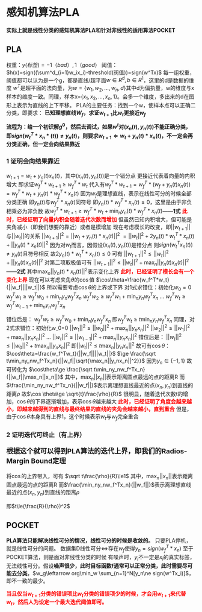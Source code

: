 # 感知机算法PLA
<b>
实际上就是线性分类的感知机算法PLA和针对非线性的适用算法POCKET
</b>

## PLA
权重：$y(标签)={-1（bad）,1（good）}$
阈值：$h(x)=sign((\sum^d_{i=1}w_ix_i)-threshold(阀值))=sign(w^Tx)$
每一组权重，阈值都可以认为是一个g，都是直线/超平面$w\in R^d,b\in R^1$，这里的d是数据的维度
$w^T$是超平面的法向量，为$w=\{w_1,w_2,...,w_n,d\}$其中d为偏执量，w的维度与x样本的维度一致。同理，样本x=$\{x_1,x_2,...,x_n,1\}$。会多一个维度，多出来的d在图形上表示为直线的上下平移。
PLA的主要任务：找到一个w，使样本点可以正确二分类，即要求：
**已知理想直线$W_f$，求证$w_{t+1}$比$w_t$更接近$w_f$**

<b>

流程为：给一个初识解$g^0$，然后去调试，如果$w^t$对$(x_n(t),y_n(t))$不能正确分类，即$sign(w_t^T*x_n*(t))\ne y_n(t)$，则要求$w_{t+1}\Longleftarrow w_t+y_n(t)*x_n(t)$，不一定会再分类正确，但一定会向结果靠近
</b>

### 1 证明会向结果靠近

$w_{t+1}=w_t+y_n(t)x_n(t)$，其中$(x_n(t),y_n(t))$是一个错分点
更接近代表着向量的内积增大
即求证$w_f^T*w_{t+1}\ge w_f^T*w_t$
代入有$w_f^T*w_{t+1}=w_f^T*(w_f+y_n(t)x_n(t))
=w_f^T*w_t+y_n(t)*w_f^T*x_n(t)$
因为$w_f$是理想直线，表示在线性可分的时候全部分类正确
即$y_n(t)$与$w_f^T*x_n(t)$同符号
即$y_n(t)*w_f^T*x_n(t)\ge 0$，这里是由于非负相乘必为非负数
故$w_f^T*w_{t+1}\ge w_f^T*w_t+\min_ny_n(t)*w_f^T*x_n(t)$——**1式**
**<font color='red'>
此时，已经证明了向量内积会随着迭代次数而增加**
</font>
但虽然已知内积增大，但可能是夹角减小（即我们想要的靠近）或者是模增加
现在考虑模长的改变，即$||w_{t+1}||$与$||w_t||$的关系
$||w_{t+1}||^2=||w_t+y_n(t)*x_n(t)||^2$
$=||w_t||^2+2y_n(t)*w_t^T*x_n(t)+||y_n(t)*x_n(t)||^2$
因为对$w_t$而言，因假设$(x_n(t),y_n(t))$是错分点
则$sign(w_t^Tx_n(t))\ne y_n(t)$且符号相反
故$2y_n(t)*w_t^T*x_n(t)\le 0$
可有
$||w_{t+1}||^2\le ||w_t||^2+||y_n(t)x_n(t)||^2$
对第二项取极值可有
$||w_{t+1}||^2\le ||w_t||^2+\max_n ||y_n(t)x_n(t)||^2$——**2式**
其中$\max_n ||y_n(t)*x_n(t)||^2$表示变化上界
**<font color='red'>
此时，已经证明了模长会有一个变化上界**
</font>
现在可以考虑夹角$\theta$的$\cos$值
$\cos\theta=\frac{w_f^T*w_t}{||w_f||||w_t||}$
所以需要考虑$\cos\theta$的上界或下界
对1式求错位：初始化$w_0=0$
$w_f^Tw_1\ge w_f^Tw_0+\min_ny_nw_f^Tx_n$
$w_f^Tw_2\ge w_f^Tw_1+\min_ny_nw_f^Tx_n$
...
$w_f^Tw_t\ge w_f^Tw_{t-1}+\min_ny_nw_f^Tx_n$

错位后是：
$w_f^Tw_t\ge w_f^Tw_0+t\min_ny_nw_f^Tx_n$
即$w_f^Tw_t\ge t\min_ny_nw_f^Tx_n$
同理，对2式求错位：初始化w_0=0
$||w_1||^2\le||w_0||^2+\max_n||y_nx_n||^2$
$||w_2||^2\le||w_1||^2+\max_n||y_nx_n||^2$
...
$||w_t||^2\le||w_{t-1}||^2+\max_n||y_nx_n||^2$
错位后是：
$||w_t||^2\le||w_0||^2+t\max_n||y_nx_n||^2$
即$||w_t||^2\le t\max_n||y_nx_n||^2$
故可有$\cos\theta：$
$\cos\theta=\frac{w_f^Tw_t}{||w_f||||w_t||}$
$\ge \frac{\sqrt t\min_ny_nw_f^Tx_n}{||w_f||\sqrt{\max_n||y_nx_n||^2}}$
因为$y_n\in\{-1,1\}$
故可转化为
$\cos\theta\ge \frac{\sqrt t\min_ny_nw_f^Tx_n}{||w_f||\max_n||x_n||}$
其中，$\max_n||x_n||$表示距离圆点最远的点的距离R
而$\frac{\min_ny_nw_f^Tx_n}{||w_f||}$表示离理想直线最近的点$(x_n,y_n)$到直线的距离$\rho$
故$\cos \theta\ge \sqrt{t}\frac{\rho}{R}$
很明显，随着迭代次数t的增加，$\cos\theta$的下界逐渐增加，表示$\cos\theta$越来越大
**<font color='red'>
此时，已经证明了角度会越来越小，即越来越得到的直线与最终结果的直线的夹角会越来越小，直到重合**
</font>
但是，由于$\cos\theta$本身具有上界1，这个时候表示$w_t$与$w_f$完全重合

### 2 证明迭代可终止（有上界）

<font size='4'>

**根据这个就可以得到PLA算法的迭代上界，即我们的Radios-Margin Bound定理**

</font>

将$\cos$的上界带入，可有
$\sqrt t\frac{\rho}{R}\le1$
其中，$\max_n||x_n||$表示距离圆点最远的点的距离R
而$\frac{\min_ny_nw_f^Tx_n}{||w_f||}$表示离理想直线最近的点$(x_n,y_n)$到直线的距离$\rho$

即$t\le(\frac{R}{\rho})^2$

## POCKET

**PLA算法只能解决线性可分的情况，线性可分的时候是收敛的。**
只要PLA停机，就是线性可分的问题。
数据集D线性可分$\Longleftrightarrow$存在$w_f$使得$y_n=sign(w_f^T*x_n)$
至于POCKET算法，则是面对非线性分类的时候
有噪声时，$y_i$不一定是$x_i$的真实标签，无法线性可分。假设**噪声很少，此时目标函数f通常可以正常分类，此时需要尽可能去分类**，$w_g\leftarrow org\min_w \sum_{n=1}^N[y_n\ne sign(w^Tx_i)]$，即不一致的最少。

**<font color='red'>
当且仅当$w_{t+1}$分类的错误项比$w_t$分类的错误项少的时候，才会用$w_{t+1}$来代替$w_t$，然后人为设定一个最大迭代阈值即可。
</font>**